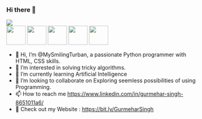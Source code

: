 ### Hi there 👋
<img src="https://github-readme-stats.vercel.app/api?username=MySmilingTurban&show_icons=true&hide_border=true&theme=dark">
<div style='*{inline:true;}'><img height=50 src='https://img.icons8.com/color/2x/python.png'>    <img height=50 src="https://img.icons8.com/color/2x/html-5.png">    <img height=50 src="https://img.icons8.com/color/2x/css3.png">    <img height=50 src='https://img.icons8.com/color/2x/discord-logo.png'>    <img height=50 src='https://img.icons8.com/doodle/2x/youtube-play--v2.png'></div>

- 👋 Hi, I’m @MySmilingTurban, a passionate Python programmer with HTML, CSS skills.
- 👀 I’m interested in solving tricky algorithms. 
- 🌱 I’m currently learning Artificial Intelligence 
- 💞️ I’m looking to collaborate on Exploring seemless possibilities of using Programming.
- 📫 How to reach me https://www.linkedin.com/in/gurmehar-singh-8651011a6/
- 🧩 Check out my Website : https://bit.ly/GurmeharSingh
